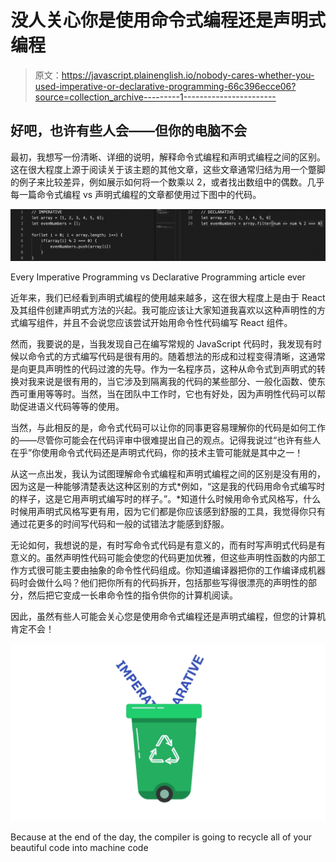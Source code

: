 # 没人关心你是使用命令式编程还是声明式编程

> 原文：<https://javascript.plainenglish.io/nobody-cares-whether-you-used-imperative-or-declarative-programming-66c396ecce06?source=collection_archive---------1----------------------->

## 好吧，也许有些人会——但你的电脑不会

最初，我想写一份清晰、详细的说明，解释命令式编程和声明式编程之间的区别。这在很大程度上源于阅读关于该主题的其他文章，这些文章通常归结为用一个蹩脚的例子来比较差异，例如展示如何将一个数乘以 2，或者找出数组中的偶数。几乎每一篇命令式编程 vs 声明式编程的文章都使用过下图中的代码。

![](img/ab6795ce96babcc82c3274a9dd52a0b6.png)

Every Imperative Programming vs Declarative Programming article ever

近年来，我们已经看到声明式编程的使用越来越多，这在很大程度上是由于 React 及其组件创建声明式方法的兴起。我可能应该让大家知道我喜欢以这种声明性的方式编写组件，并且不会说您应该尝试开始用命令性代码编写 React 组件。

然而，我要说的是，当我发现自己在编写常规的 JavaScript 代码时，我发现有时候以命令式的方式编写代码是很有用的。随着想法的形成和过程变得清晰，这通常是向更具声明性的代码过渡的先导。作为一名程序员，这种从命令式到声明式的转换对我来说是很有用的，当它涉及到隔离我的代码的某些部分、一般化函数、使东西可重用等等时。当然，当在团队中工作时，它也有好处，因为声明性代码可以帮助促进语义代码等等的使用。

当然，与此相反的是，命令式代码可以让你的同事更容易理解你的代码是如何工作的——尽管你可能会在代码评审中很难提出自己的观点。记得我说过“也许有些人在乎”你使用命令式代码还是声明式代码，你的技术主管可能就是其中之一！

从这一点出发，我认为试图理解命令式编程和声明式编程之间的区别是没有用的，因为这是一种能够清楚表达这种区别的方式*例如，“这是我的代码用命令式编写时的样子，这是它用声明式编写时的样子。”。*知道什么时候用命令式风格写，什么时候用声明式风格写更有用，因为它们都是你应该感到舒服的工具，我觉得你只有通过花更多的时间写代码和一般的试错法才能感到舒服。

无论如何，我想说的是，有时写命令式代码是有意义的，而有时写声明式代码是有意义的。虽然声明性代码可能会使您的代码更加优雅，但这些声明性函数的内部工作方式很可能主要由抽象的命令性代码组成。你知道编译器把你的工作编译成机器码时会做什么吗？他们把你所有的代码拆开，包括那些写得很漂亮的声明性的部分，然后把它变成一长串命令性的指令供你的计算机阅读。

因此，虽然有些人可能会关心您是使用命令式编程还是声明式编程，但您的计算机肯定不会！

![](img/37734a8e389e483b85fe94f31c20acda.png)

Because at the end of the day, the compiler is going to recycle all of your beautiful code into machine code
